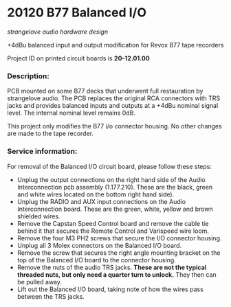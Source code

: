 # 20120 B77 Balanced I/O
_strangelove audio hardware design_

+4dBu balanced input and output modification for Revox B77 tape recorders

Project ID on printed circuit boards is **20-12.01.00**

### Description:
PCB mounted on some B77 decks that underwent full restauration by strangelove audio. The PCB replaces the original RCA connectors with TRS jacks and provides balanced inputs and outputs at a +4dBu nominal signal level. The internal nominal level remains 0dB.

This project only modifies the B77 i/o connector housing. No other changes are made to the tape recorder.

### Service information:
For removal of the Balanced I/O circuit board, please follow these steps:
- Unplug the output connections on the right hand side of the Audio Interconnection pcb assembly (1.177.210). These are the black, green and white wires located on the bottom right hand side).
- Unplug the RADIO and AUX input connections on the Audio Interconnection board. These are the green, white, yellow and brown shielded wires.
- Remove the Capstan Speed Control board and remove the cable tie behind it that secures the Remote Control and Varispeed wire loom.
- Remove the four M3 PH2 screws that secure the I/O connector housing.
- Unplug all 3 Molex connectors on the Balanced I/O board.
- Remove the screw that secures the right angle mounting bracket on the top of the Balanced I/O board to the connector housing.
- Remove the nuts of the audio TRS jacks. **These are not the typical threaded nuts, but only need a quarter turn to unlock.** They then can be pulled away.
- Lift out the Balanced I/O board, taking note of how the wires pass between the TRS jacks.
